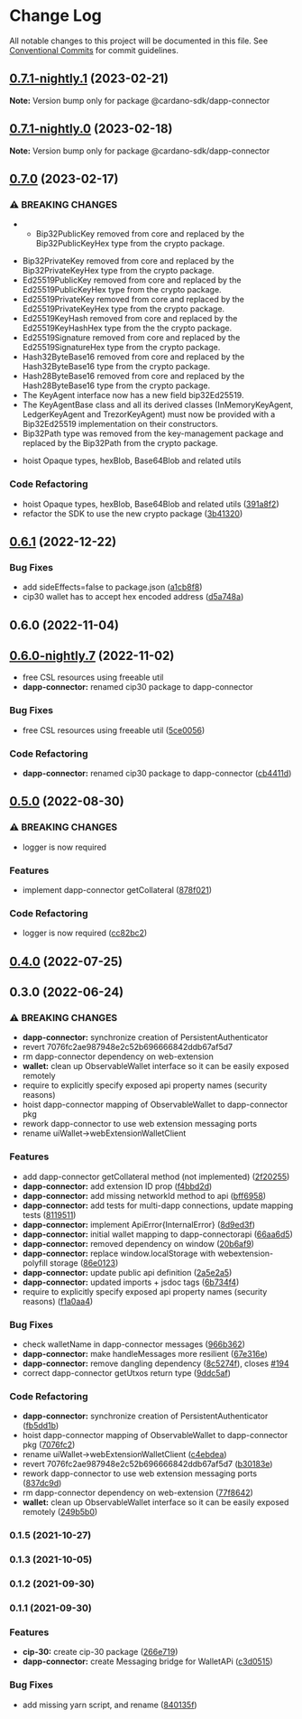 # Change Log

All notable changes to this project will be documented in this file.
See [Conventional Commits](https://conventionalcommits.org) for commit guidelines.

## [0.7.1-nightly.1](https://github.com/input-output-hk/cardano-js-sdk/compare/@cardano-sdk/dapp-connector@0.7.1-nightly.0...@cardano-sdk/dapp-connector@0.7.1-nightly.1) (2023-02-21)

**Note:** Version bump only for package @cardano-sdk/dapp-connector

## [0.7.1-nightly.0](https://github.com/input-output-hk/cardano-js-sdk/compare/@cardano-sdk/dapp-connector@0.7.0...@cardano-sdk/dapp-connector@0.7.1-nightly.0) (2023-02-18)

**Note:** Version bump only for package @cardano-sdk/dapp-connector

## [0.7.0](https://github.com/input-output-hk/cardano-js-sdk/compare/@cardano-sdk/dapp-connector@0.6.1...@cardano-sdk/dapp-connector@0.7.0) (2023-02-17)

### ⚠ BREAKING CHANGES

- - Bip32PublicKey removed from core and replaced by the Bip32PublicKeyHex type from the crypto package.

* Bip32PrivateKey removed from core and replaced by the Bip32PrivateKeyHex type from the crypto package.
* Ed25519PublicKey removed from core and replaced by the Ed25519PublicKeyHex type from the crypto package.
* Ed25519PrivateKey removed from core and replaced by the Ed25519PrivateKeyHex type from the crypto package.
* Ed25519KeyHash removed from core and replaced by the Ed25519KeyHashHex type from the the crypto package.
* Ed25519Signature removed from core and replaced by the Ed25519SignatureHex type from the crypto package.
* Hash32ByteBase16 removed from core and replaced by the Hash32ByteBase16 type from the crypto package.
* Hash28ByteBase16 removed from core and replaced by the Hash28ByteBase16 type from the crypto package.
* The KeyAgent interface now has a new field bip32Ed25519.
* The KeyAgentBase class and all its derived classes (InMemoryKeyAgent, LedgerKeyAgent and TrezorKeyAgent) must now be provided with a Bip32Ed25519 implementation on their constructors.
* Bip32Path type was removed from the key-management package and replaced by the Bip32Path from the crypto package.

- hoist Opaque types, hexBlob, Base64Blob and related utils

### Code Refactoring

- hoist Opaque types, hexBlob, Base64Blob and related utils ([391a8f2](https://github.com/input-output-hk/cardano-js-sdk/commit/391a8f20d60607c4fb6ce8586b97ae96841f759b))
- refactor the SDK to use the new crypto package ([3b41320](https://github.com/input-output-hk/cardano-js-sdk/commit/3b41320e7971a231d50785733ff4cd0793418d3d))

## [0.6.1](https://github.com/input-output-hk/cardano-js-sdk/compare/@cardano-sdk/dapp-connector@0.6.0...@cardano-sdk/dapp-connector@0.6.1) (2022-12-22)

### Bug Fixes

- add sideEffects=false to package.json ([a1cb8f8](https://github.com/input-output-hk/cardano-js-sdk/commit/a1cb8f807e8d5947d0c512e0918713ff97d5d48e))
- cip30 wallet has to accept hex encoded address ([d5a748a](https://github.com/input-output-hk/cardano-js-sdk/commit/d5a748a74289c7ec703066a8eca11637e3a84734))

## 0.6.0 (2022-11-04)

## [0.6.0-nightly.7](https://github.com/input-output-hk/cardano-js-sdk/compare/@cardano-sdk/dapp-connector@0.6.0-nightly.6...@cardano-sdk/dapp-connector@0.6.0-nightly.7) (2022-11-02)

- free CSL resources using freeable util
- **dapp-connector:** renamed cip30 package to dapp-connector

### Bug Fixes

- free CSL resources using freeable util ([5ce0056](https://github.com/input-output-hk/cardano-js-sdk/commit/5ce0056fb108f7bccfbd9f8ef562b82277f3c613))

### Code Refactoring

- **dapp-connector:** renamed cip30 package to dapp-connector ([cb4411d](https://github.com/input-output-hk/cardano-js-sdk/commit/cb4411da916b263ad8a6d85e0bdaffcfe21646c5))

## [0.5.0](https://github.com/input-output-hk/cardano-js-sdk/compare/@cardano-sdk/dapp-connector@0.4.0...@cardano-sdk/dapp-connector@0.5.0) (2022-08-30)

### ⚠ BREAKING CHANGES

- logger is now required

### Features

- implement dapp-connector getCollateral ([878f021](https://github.com/input-output-hk/cardano-js-sdk/commit/878f021d3620a4842a1629b442ae12a2acd1bf94))

### Code Refactoring

- logger is now required ([cc82bc2](https://github.com/input-output-hk/cardano-js-sdk/commit/cc82bc27539e3ff07f7c2d5816fa7e70c32d06ac))

## [0.4.0](https://github.com/input-output-hk/cardano-js-sdk/compare/0.3.0...@cardano-sdk/dapp-connector@0.4.0) (2022-07-25)

## 0.3.0 (2022-06-24)

### ⚠ BREAKING CHANGES

- **dapp-connector:** synchronize creation of PersistentAuthenticator
- revert 7076fc2ae987948e2c52b696666842ddb67af5d7
- rm dapp-connector dependency on web-extension
- **wallet:** clean up ObservableWallet interface so it can be easily exposed remotely
- require to explicitly specify exposed api property names (security reasons)
- hoist dapp-connector mapping of ObservableWallet to dapp-connector pkg
- rework dapp-connector to use web extension messaging ports
- rename uiWallet->webExtensionWalletClient

### Features

- add dapp-connector getCollateral method (not implemented) ([2f20255](https://github.com/input-output-hk/cardano-js-sdk/commit/2f202550d8187a5e053afac6490d76df7bffa3f5))
- **dapp-connector:** add extension ID prop ([f4bbd2d](https://github.com/input-output-hk/cardano-js-sdk/commit/f4bbd2d224c90dec8a535236dd013d9fc2b7df22))
- **dapp-connector:** add missing networkId method to api ([bff6958](https://github.com/input-output-hk/cardano-js-sdk/commit/bff6958e45201743b8421dc5f9656e6514522f04))
- **dapp-connector:** add tests for multi-dapp connections, update mapping tests ([8119511](https://github.com/input-output-hk/cardano-js-sdk/commit/81195110f31dff1c9cb62dab03f139cc6e04fe8c))
- **dapp-connector:** implement ApiError{InternalError} ([8d9ed3f](https://github.com/input-output-hk/cardano-js-sdk/commit/8d9ed3fa252bc1e8a66b4e5d2cbd21dc5942f23c))
- **dapp-connector:** initial wallet mapping to dapp-connectorapi ([66aa6d5](https://github.com/input-output-hk/cardano-js-sdk/commit/66aa6d5b7cc5836dfa6f947af3df86e62318960c))
- **dapp-connector:** removed dependency on window ([20b6af9](https://github.com/input-output-hk/cardano-js-sdk/commit/20b6af9bd9b717632c18971c658966298629e553))
- **dapp-connector:** replace window.localStorage with webextension-polyfill storage ([86e0123](https://github.com/input-output-hk/cardano-js-sdk/commit/86e0123f7c3b357d560ab5aff350b8404b19662c))
- **dapp-connector:** update public api definition ([2a5e2a5](https://github.com/input-output-hk/cardano-js-sdk/commit/2a5e2a52a13ae4793de3db857bff399eb990a3af))
- **dapp-connector:** updated imports + jsdoc tags ([6b734f4](https://github.com/input-output-hk/cardano-js-sdk/commit/6b734f49a058858b693a2cf4193bb3d70faa6006))
- require to explicitly specify exposed api property names (security reasons) ([f1a0aa4](https://github.com/input-output-hk/cardano-js-sdk/commit/f1a0aa4129705920ea5a734448fea6b99efbdcb4))

### Bug Fixes

- check walletName in dapp-connector messages ([966b362](https://github.com/input-output-hk/cardano-js-sdk/commit/966b36233c7946ee13418100c7d96bf156e3c526))
- **dapp-connector:** make handleMessages more resilient ([67e316e](https://github.com/input-output-hk/cardano-js-sdk/commit/67e316ed583b335a5400842a250ca04965d8e66b))
- **dapp-connector:** remove dangling dependency ([8c5274f](https://github.com/input-output-hk/cardano-js-sdk/commit/8c5274fa7e2b82448359b40ccef1495f040c2648)), closes [#194](https://github.com/input-output-hk/cardano-js-sdk/issues/194)
- correct dapp-connector getUtxos return type ([9ddc5af](https://github.com/input-output-hk/cardano-js-sdk/commit/9ddc5afb57dc0d74b7c11a350c948c4fdd4b06e7))

### Code Refactoring

- **dapp-connector:** synchronize creation of PersistentAuthenticator ([fb5dd1b](https://github.com/input-output-hk/cardano-js-sdk/commit/fb5dd1b9c05eda035dcbd6651ad71c0cc3eae5f2))
- hoist dapp-connector mapping of ObservableWallet to dapp-connector pkg ([7076fc2](https://github.com/input-output-hk/cardano-js-sdk/commit/7076fc2ae987948e2c52b696666842ddb67af5d7))
- rename uiWallet->webExtensionWalletClient ([c4ebdea](https://github.com/input-output-hk/cardano-js-sdk/commit/c4ebdeab881be7f6cfd0ff3d3428bcb8e04529a7))
- revert 7076fc2ae987948e2c52b696666842ddb67af5d7 ([b30183e](https://github.com/input-output-hk/cardano-js-sdk/commit/b30183e4852606e38c1d5b55dd9dc51ed138fc29))
- rework dapp-connector to use web extension messaging ports ([837dc9d](https://github.com/input-output-hk/cardano-js-sdk/commit/837dc9da1c19df340953c47381becfe07f02a0c9))
- rm dapp-connector dependency on web-extension ([77f8642](https://github.com/input-output-hk/cardano-js-sdk/commit/77f8642ebaac3b2615d082184d22a96f4cf86d42))
- **wallet:** clean up ObservableWallet interface so it can be easily exposed remotely ([249b5b0](https://github.com/input-output-hk/cardano-js-sdk/commit/249b5b0ac12a0c8d8dbca00e11f9b288ba7aaf0a))

### 0.1.5 (2021-10-27)

### 0.1.3 (2021-10-05)

### 0.1.2 (2021-09-30)

### 0.1.1 (2021-09-30)

### Features

- **cip-30:** create cip-30 package ([266e719](https://github.com/input-output-hk/cardano-js-sdk/commit/266e719d8c0b8550e05ff4d8da199a4575c0664e))
- **dapp-connector:** create Messaging bridge for WalletAPi ([c3d0515](https://github.com/input-output-hk/cardano-js-sdk/commit/c3d0515d8bd649b5395d38dd311e04d6381b2b63))

### Bug Fixes

- add missing yarn script, and rename ([840135f](https://github.com/input-output-hk/cardano-js-sdk/commit/840135f7d100c9a00ff410147758ee7d02112897))
